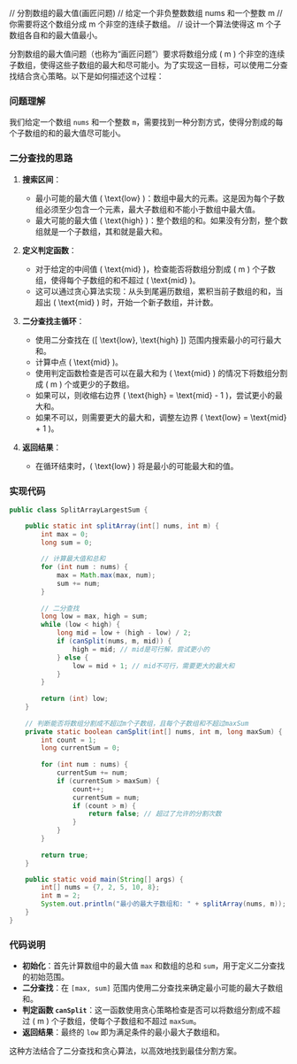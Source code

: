 // 分割数组的最大值(画匠问题)
// 给定一个非负整数数组 nums 和一个整数 m
// 你需要将这个数组分成 m 个非空的连续子数组。
// 设计一个算法使得这 m 个子数组各自和的最大值最小。


分割数组的最大值问题（也称为“画匠问题”）要求将数组分成 \( m \) 个非空的连续子数组，使得这些子数组的最大和尽可能小。为了实现这一目标，可以使用二分查找结合贪心策略。以下是如何描述这个过程：

### 问题理解

我们给定一个数组 `nums` 和一个整数 `m`，需要找到一种分割方式，使得分割成的每个子数组的和的最大值尽可能小。

### 二分查找的思路

1. **搜索区间**：
    - 最小可能的最大值 \( \text{low} \)：数组中最大的元素。这是因为每个子数组必须至少包含一个元素，最大子数组和不能小于数组中最大值。
    - 最大可能的最大值 \( \text{high} \)：整个数组的和。如果没有分割，整个数组就是一个子数组，其和就是最大和。

2. **定义判定函数**：
    - 对于给定的中间值 \( \text{mid} \)，检查能否将数组分割成 \( m \) 个子数组，使得每个子数组的和不超过 \( \text{mid} \)。
    - 这可以通过贪心算法实现：从头到尾遍历数组，累积当前子数组的和，当超出 \( \text{mid} \) 时，开始一个新子数组，并计数。

3. **二分查找主循环**：
    - 使用二分查找在 \([ \text{low}, \text{high} ]\) 范围内搜索最小的可行最大和。
    - 计算中点 \( \text{mid} \)。
    - 使用判定函数检查是否可以在最大和为 \( \text{mid} \) 的情况下将数组分割成 \( m \) 个或更少的子数组。
    - 如果可以，则收缩右边界 \( \text{high} = \text{mid} - 1 \)，尝试更小的最大和。
    - 如果不可以，则需要更大的最大和，调整左边界 \( \text{low} = \text{mid} + 1 \)。

4. **返回结果**：
    - 在循环结束时，\( \text{low} \) 将是最小的可能最大和的值。

### 实现代码

```java
public class SplitArrayLargestSum {

    public static int splitArray(int[] nums, int m) {
        int max = 0;
        long sum = 0;
        
        // 计算最大值和总和
        for (int num : nums) {
            max = Math.max(max, num);
            sum += num;
        }
        
        // 二分查找
        long low = max, high = sum;
        while (low < high) {
            long mid = low + (high - low) / 2;
            if (canSplit(nums, m, mid)) {
                high = mid; // mid是可行解，尝试更小的
            } else {
                low = mid + 1; // mid不可行，需要更大的最大和
            }
        }
        
        return (int) low;
    }
    
    // 判断能否将数组分割成不超过m个子数组，且每个子数组和不超过maxSum
    private static boolean canSplit(int[] nums, int m, long maxSum) {
        int count = 1;
        long currentSum = 0;
        
        for (int num : nums) {
            currentSum += num;
            if (currentSum > maxSum) {
                count++;
                currentSum = num;
                if (count > m) {
                    return false; // 超过了允许的分割次数
                }
            }
        }
        
        return true;
    }

    public static void main(String[] args) {
        int[] nums = {7, 2, 5, 10, 8};
        int m = 2;
        System.out.println("最小的最大子数组和: " + splitArray(nums, m));
    }
}
```

### 代码说明

- **初始化**：首先计算数组中的最大值 `max` 和数组的总和 `sum`，用于定义二分查找的初始范围。
- **二分查找**：在 `[max, sum]` 范围内使用二分查找来确定最小可能的最大子数组和。
- **判定函数 `canSplit`**：这一函数使用贪心策略检查是否可以将数组分割成不超过 \( m \) 个子数组，使每个子数组和不超过 `maxSum`。
- **返回结果**：最终的 `low` 即为满足条件的最小最大子数组和。

这种方法结合了二分查找和贪心算法，以高效地找到最佳分割方案。